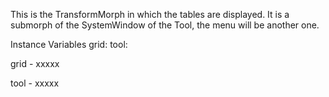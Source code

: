 This is the TransformMorph in which the tables are displayed. It is a submorph of the SystemWindow of the Tool, the menu will be another one.

Instance Variables
	grid:		<Object>
	tool:		<Object>

grid
	- xxxxx

tool
	- xxxxx
